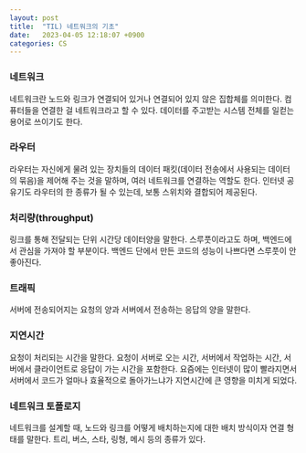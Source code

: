 ```yaml
---
layout: post
title:  "TIL) 네트워크의 기초"
date:   2023-04-05 12:18:07 +0900
categories: CS
---
```


### 네트워크
네트워크란 노드와 링크가 연결되어 있거나 연결되어 있지 않은 집합체를 의미한다. 컴퓨터들을 연결한 걸 네트워크라고 할 수 있다. 데이터를 주고받는 시스템 전체를 일컫는 용어로 쓰이기도 한다.


### 라우터
라우터는 자신에게 물려 있는 장치들의 데이터 패킷(데이터 전송에서 사용되는 데이터의 묶음)을 제어해 주는 것을 말하며, 여러 네트워크를 연결하는 역할도 한다. 인터넷 공유기도 라우터의 한 종류가 될 수 있는데, 보통 스위치와 결합되어 제공된다.


### 처리량(throughput)
링크를 통해 전달되는 단위 시간당 데이터양을 말한다. 스루풋이라고도 하며, 백엔드에서 관심을 가져야 할 부분이다. 백엔드 단에서 만든 코드의 성능이 나쁘다면 스루풋이 안 좋아진다.


### 트래픽
서버에 전송되어지는 요청의 양과 서버에서 전송하는 응답의 양을 말한다.


### 지연시간
요청이 처리되는 시간을 말한다. 요청이 서버로 오는 시간, 서버에서 작업하는 시간, 서버에서 클라이언트로 응답이 가는 시간을 포함한다. 요즘에는 인터넷이 많이 빨라지면서 서버에서 코드가 얼마나 효율적으로 돌아가느냐가 지연시간에 큰 영향을 미치게 되었다.


### 네트워크 토폴로지
네트워크를 설계할 때, 노드와 링크를 어떻게 배치하는지에 대한 배치 방식이자 연결 형태를 말한다. 트리, 버스, 스타, 링형, 메시 등의 종류가 있다. 
